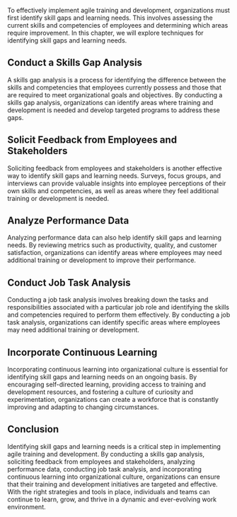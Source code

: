
To effectively implement agile training and development, organizations must first identify skill gaps and learning needs. This involves assessing the current skills and competencies of employees and determining which areas require improvement. In this chapter, we will explore techniques for identifying skill gaps and learning needs.

Conduct a Skills Gap Analysis
-----------------------------

A skills gap analysis is a process for identifying the difference between the skills and competencies that employees currently possess and those that are required to meet organizational goals and objectives. By conducting a skills gap analysis, organizations can identify areas where training and development is needed and develop targeted programs to address these gaps.

Solicit Feedback from Employees and Stakeholders
------------------------------------------------

Soliciting feedback from employees and stakeholders is another effective way to identify skill gaps and learning needs. Surveys, focus groups, and interviews can provide valuable insights into employee perceptions of their own skills and competencies, as well as areas where they feel additional training or development is needed.

Analyze Performance Data
------------------------

Analyzing performance data can also help identify skill gaps and learning needs. By reviewing metrics such as productivity, quality, and customer satisfaction, organizations can identify areas where employees may need additional training or development to improve their performance.

Conduct Job Task Analysis
-------------------------

Conducting a job task analysis involves breaking down the tasks and responsibilities associated with a particular job role and identifying the skills and competencies required to perform them effectively. By conducting a job task analysis, organizations can identify specific areas where employees may need additional training or development.

Incorporate Continuous Learning
-------------------------------

Incorporating continuous learning into organizational culture is essential for identifying skill gaps and learning needs on an ongoing basis. By encouraging self-directed learning, providing access to training and development resources, and fostering a culture of curiosity and experimentation, organizations can create a workforce that is constantly improving and adapting to changing circumstances.

Conclusion
----------

Identifying skill gaps and learning needs is a critical step in implementing agile training and development. By conducting a skills gap analysis, soliciting feedback from employees and stakeholders, analyzing performance data, conducting job task analysis, and incorporating continuous learning into organizational culture, organizations can ensure that their training and development initiatives are targeted and effective. With the right strategies and tools in place, individuals and teams can continue to learn, grow, and thrive in a dynamic and ever-evolving work environment.
